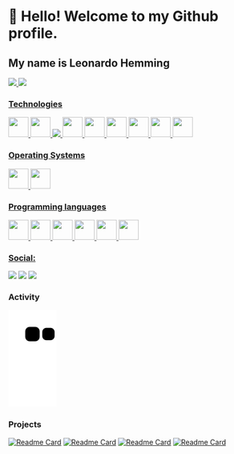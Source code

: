 # 👋 Hello! Welcome to my Github profile.
## My name is Leonardo Hemming

<div>
<a href="https://github.com/LdSH-dev">
<img height="180em" src="https://github-readme-stats-sigma-five.vercel.app/api/top-langs/?username=LdSH-dev&layout=compact&theme=gruvbox&langs_count=10"/>
<img height="180em" src="https://github-readme-stats-sigma-five.vercel.app/api?username=LdSH-dev&show_icons=true&theme=gruvbox&include_all_commits=true&count_private=true"/>
</div>

### Technologies
<img src="https://cdn.jsdelivr.net/gh/devicons/devicon/icons/git/git-original.svg" width="40" height="40"/> <img src="https://cdn.jsdelivr.net/gh/devicons/devicon/icons/gitlab/gitlab-original.svg" width="40" height="40"/> <img src="https://cdn.jsdelivr.net/gh/devicons/devicon/icons/electron/electron-original.svg" idth="40" height="40"/> <img src="https://cdn.jsdelivr.net/gh/devicons/devicon/icons/vuejs/vuejs-original.svg" width="40" height="40"/> <img src="https://cdn.jsdelivr.net/gh/devicons/devicon/icons/flask/flask-original-wordmark.svg" width="40" height="40"/> <img src="https://cdn.jsdelivr.net/gh/devicons/devicon/icons/bootstrap/bootstrap-plain.svg" width="40" height="40"/> <img src="https://cdn.jsdelivr.net/gh/devicons/devicon/icons/babel/babel-original.svg" width="40" height="40"/> <img src="https://cdn.jsdelivr.net/gh/devicons/devicon/icons/nodejs/nodejs-original.svg" width="40" height="40"/> <img src="https://cdn.jsdelivr.net/gh/devicons/devicon/icons/typescript/typescript-original.svg" width="40" height="40"/>

### Operating Systems
<img src="https://cdn.jsdelivr.net/gh/devicons/devicon/icons/linux/linux-plain.svg" width="40" height="40"/>  <img src="https://cdn.jsdelivr.net/gh/devicons/devicon/icons/windows8/windows8-original.svg" width="40" height="40"/> 

### Programming languages
<img src="https://cdn.jsdelivr.net/gh/devicons/devicon/icons/python/python-original.svg" width="40" height="40"/> <img src="https://cdn.jsdelivr.net/gh/devicons/devicon/icons/php/php-original.svg" width="40" height="40"/> <img src="https://cdn.jsdelivr.net/gh/devicons/devicon/icons/javascript/javascript-original.svg" width="40" height="40"/> <img src="https://cdn.jsdelivr.net/gh/devicons/devicon/icons/html5/html5-original.svg" width="40" height="40"/> <img src="https://cdn.jsdelivr.net/gh/devicons/devicon/icons/css3/css3-original.svg" width="40" height="40"/> <img src="https://cdn.jsdelivr.net/gh/devicons/devicon/icons/java/java-original.svg" width="40" height="40"/>

### Social:

<div>
<a href="https://instagram.com/leonardohemming" target="_blank"><img src="https://img.shields.io/badge/-Instagram-%23E4405F?style=for-the-badge&logo=instagram&logoColor=white" target="_blank"></a>
<a href = "mailto:leonardohemming@gmail.com"><img src="https://img.shields.io/badge/Gmail-D14836?style=for-the-badge&logo=gmail&logoColor=white" target="_blank"></a>
<a href="https://www.linkedin.com/in/leonardo-da-silva-hemming-71a81120b/" target="_blank"><img src="https://img.shields.io/badge/-LinkedIn-%230077B5?style=for-the-badge&logo=linkedin&logoColor=white" target="_blank"></a>   
</div>

 
 ### Activity
![Snake animation](https://github.com/LdSH-dev/LdSH-dev/blob/output/github-contribution-grid-snake.svg)
 
 ### Projects
 [![Readme Card](https://github-readme-stats.vercel.app/api/pin/?username=LdSH-dev&repo=ToDo-List-Single-Page-APP&theme=gruvbox)](https://github.com/LdSH-dev/ToDo-List-Single-Page-APP)
 [![Readme Card](https://github-readme-stats.vercel.app/api/pin/?username=LdSH-dev&repo=cross-streaming-api&theme=gruvbox)](https://github.com/LdSH-dev/cross-streaming-api)
 [![Readme Card](https://github-readme-stats.vercel.app/api/pin/?username=LdSH-dev&repo=ecommerce-app-IOS&theme=gruvbox)](https://github.com/LdSH-dev/ecommerce-app-IOS)
 [![Readme Card](https://github-readme-stats.vercel.app/api/pin/?username=LdSH-dev&repo=machine-learning&theme=gruvbox)](https://github.com/LdSH-dev/machine-learning)
